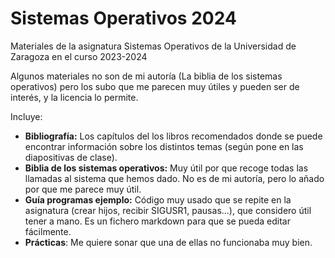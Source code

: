 # Sistemas Operativos 2024
 Materiales de la asignatura Sistemas Operativos de la Universidad de Zaragoza en el curso 2023-2024
 
Algunos materiales no son de mi autoría (La biblia de los sistemas operativos) pero los subo
que me parecen muy útiles y pueden ser de interés, y la licencia lo permite.

Incluye:

- **Bibliografía:** Los capítulos del los libros recomendados donde se puede encontrar información sobre
los distintos temas (según pone en las diapositivas de clase).
- **Biblia de los sistemas operativos:** Muy útil por que recoge todas las llamadas al sistema
que hemos dado. No es de mi autoría, pero lo añado por que me parece muy útil.
- **Guía programas ejemplo:** Código muy usado que se repite en la asignatura (crear hijos,
recibir SIGUSR1, pausas...),  que considero útil tener a mano. Es un fichero markdown para 	que
se pueda editar fácilmente.
- **Prácticas**: Me quiere sonar que una de ellas no funcionaba muy bien.
 
